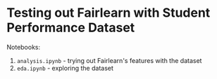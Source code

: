 # Testing out Fairlearn with Student Performance Dataset

Notebooks:

1. `analysis.ipynb` - trying out Fairlearn's features with the dataset
2. `eda.ipynb` - exploring the dataset


